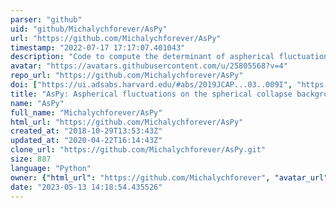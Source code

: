 ```yaml
---
parser: "github"
uid: "github/Michalychforever/AsPy"
url: "https://github.com/Michalychforever/AsPy"
timestamp: "2022-07-17 17:17:07.401043"
description: "Code to compute the determinant of aspherical fluctuations in spherical collapse background"
avatar: "https://avatars.githubusercontent.com/u/25805568?v=4"
repo_url: "https://github.com/Michalychforever/AsPy"
doi: ["https://ui.adsabs.harvard.edu/#abs/2019JCAP...03..009I", "https://ui.adsabs.harvard.edu/abs/2019ascl.soft03011I/abstract"]
title: "AsPy: Aspherical fluctuations on the spherical collapse background"
name: "AsPy"
full_name: "Michalychforever/AsPy"
html_url: "https://github.com/Michalychforever/AsPy"
created_at: "2018-10-29T13:53:43Z"
updated_at: "2020-04-22T16:14:43Z"
clone_url: "https://github.com/Michalychforever/AsPy.git"
size: 887
language: "Python"
owner: {"html_url": "https://github.com/Michalychforever", "avatar_url": "https://avatars.githubusercontent.com/u/25805568?v=4", "login": "Michalychforever", "type": "User"}
date: "2023-05-13 14:18:54.435526"
---
```

